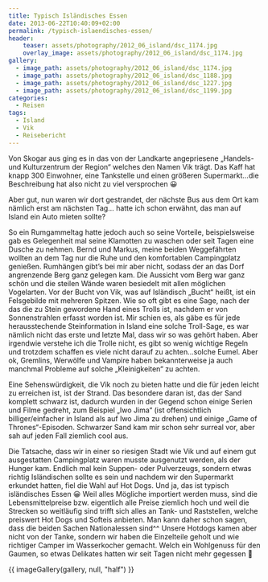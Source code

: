 ```yaml
---
title: Typisch Isländisches Essen
date: 2013-06-22T10:40:09+02:00
permalink: /typisch-islaendisches-essen/
header:
    teaser: assets/photography/2012_06_island/dsc_1174.jpg
    overlay_image: assets/photography/2012_06_island/dsc_1174.jpg
gallery:
  - image_path: assets/photography/2012_06_island/dsc_1174.jpg
  - image_path: assets/photography/2012_06_island/dsc_1188.jpg
  - image_path: assets/photography/2012_06_island/dsc_1227.jpg
  - image_path: assets/photography/2012_06_island/dsc_1199.jpg
categories:
  - Reisen
tags:
  - Island
  - Vik
  - Reisebericht
---
```

Von Skogar aus ging es in das von der Landkarte angepriesene „Handels- und Kulturzentrum der Region“ welches den Namen Vik trägt. 
Das Kaff hat knapp 300 Einwohner, eine Tankstelle und einen größeren Supermarkt…die Beschreibung hat also nicht zu viel versprochen 😀

Aber gut, nun waren wir dort gestrandet, der nächste Bus aus dem Ort kam nämlich erst am nächsten Tag…
hatte ich schon erwähnt, das man auf Island ein Auto mieten sollte?

So ein Rumgammeltag hatte jedoch auch so seine Vorteile, beispielsweise gab es Gelegenheit mal seine Klamotten zu waschen 
oder seit Tagen eine Dusche zu nehmen. Bernd und Markus, meine beiden Weggefährten wollten an dem Tag nur die Ruhe und den komfortablen Campingplatz genießen. 
Rumhängen gibt’s bei mir aber nicht, sodass der an das Dorf angrenzende Berg ganz gelegen kam. 
Die Aussicht vom Berg war ganz schön und die steilen Wände waren besiedelt mit allen möglichen Vogelarten. 
Vor der Bucht von Vik, was auf Isländisch „Bucht“ heißt, ist ein Felsgebilde mit mehreren Spitzen. 
Wie so oft gibt es eine Sage, nach der das die zu Stein gewordene Hand eines Trolls ist, nachdem er von Sonnenstrahlen erfasst worden ist. 
Mir schien es, als gäbe es für jede herausstechende Steinformation in Island eine solche Troll-Sage, es war nämlich nicht das erste und letzte Mal, 
dass wir so was gehört haben.
Aber irgendwie verstehe ich die Trolle nicht, es gibt so wenig wichtige Regeln und trotzdem schaffen es viele nicht darauf zu achten…solche Eumel. 
Aber ok, Gremlins, Werwölfe und Vampire haben bekannterweise ja auch manchmal Probleme auf solche „Kleinigkeiten“ zu achten.

Eine Sehenswürdigkeit, die Vik noch zu bieten hatte und die für jeden leicht zu erreichen ist, ist der Strand. 
Das besondere daran ist, das der Sand komplett schwarz ist, dadurch wurden in der Gegend schon einige Serien und Filme gedreht, 
zum Beispiel „Iwo Jima“ (ist offensichtlich billiger/einfacher in Island als auf Iwo Jima zu drehen) und einige „Game of Thrones“-Episoden. 
Schwarzer Sand kam mir schon sehr surreal vor, aber sah auf jeden Fall ziemlich cool aus.

Die Tatsache, dass wir in einer so riesigen Stadt wie Vik und auf einem gut ausgestatten Campingplatz waren musste ausgenutzt werden, als der Hunger kam. 
Endlich mal kein Suppen- oder Pulverzeugs, sondern etwas richtig Isländischen sollte es sein und nachdem wir den Supermarkt erkundet hatten, 
fiel die Wahl auf Hot Dogs. Und ja, das ist typisch isländisches Essen 😀 Weil alles Mögliche importiert werden muss, 
sind die Lebensmittelpreise bzw. eigentlich alle Preise ziemlich hoch und weil die Strecken so weitläufig sind trifft sich alles an Tank- und Raststellen, 
welche preiswert Hot Dogs und Softeis anbieten. Man kann daher schon sagen, dass die beiden Sachen Nationalessen sind^^ 
Unsere Hotdogs kamen aber nicht von der Tanke, sondern wir haben die Einzelteile geholt und wie richtiger Camper im Wasserkocher gemacht. 
Welch ein Wohlgenuss für den Gaumen, so etwas Delikates hatten wir seit Tagen nicht mehr gegessen 🙂

{{ imageGallery(gallery, null, "half") }}